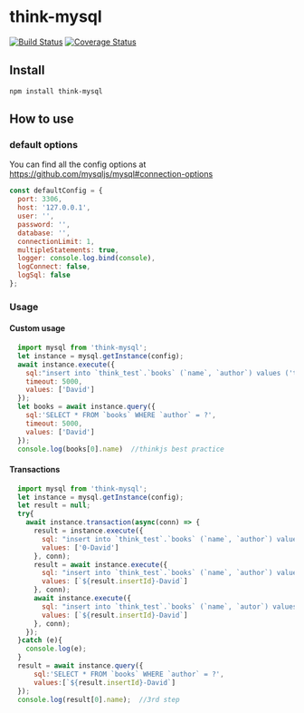 # think-mysql
[![Build Status](https://travis-ci.org/thinkjs/think-mysql.svg?branch=master)](https://travis-ci.org/thinkjs/think-mysql)
[![Coverage Status](https://coveralls.io/repos/github/thinkjs/think-mysql/badge.svg)](https://coveralls.io/github/thinkjs/think-mysql)
## Install

```
npm install think-mysql
```

## How to use

### default options

You can find all the config options at https://github.com/mysqljs/mysql#connection-options

```js
const defaultConfig = {
  port: 3306,
  host: '127.0.0.1',
  user: '',
  password: '',
  database: '',
  connectionLimit: 1,
  multipleStatements: true,
  logger: console.log.bind(console),
  logConnect: false,
  logSql: false
};
```

### Usage

#### Custom usage
```js
  import mysql from 'think-mysql';
  let instance = mysql.getInstance(config);
  await instance.execute({
    sql:"insert into `think_test`.`books` (`name`, `author`) values ('thinkjs best practice', ?)",
    timeout: 5000,
    values: ['David']
  });  
  let books = await instance.query({
    sql:'SELECT * FROM `books` WHERE `author` = ?',
    timeout: 5000,
    values: ['David']
  });
  console.log(books[0].name)  //thinkjs best practice
```

#### Transactions

```js
  import mysql from 'think-mysql';
  let instance = mysql.getInstance(config);
  let result = null;
  try{
    await instance.transaction(async(conn) => {
      result = instance.execute({
        sql: "insert into `think_test`.`books` (`name`, `author`) values ('1st step', ?)",
        values: ['0-David']
      }, conn);
      result = await instance.execute({
        sql: "insert into `think_test`.`books` (`name`, `author`) values ('2nd step', ?)",
        values: [`${result.insertId}-David`]
      }, conn);
      await instance.execute({
        sql: "insert into `think_test`.`books` (`name`, `autor`) values ('3rd step', ?)",
        values: [`${result.insertId}-David`]
      }, conn);
    });
  }catch (e){
    console.log(e);
  }
  result = await instance.query({
      sql:'SELECT * FROM `books` WHERE `author` = ?',
      values:[`${result.insertId}-David`]
  });
  console.log(result[0].name);  //3rd step
```